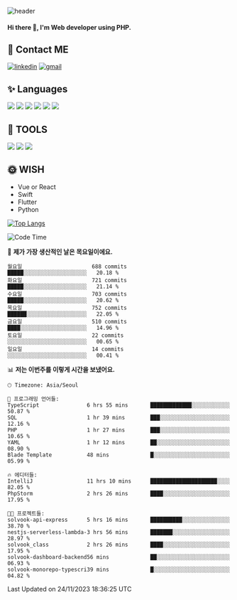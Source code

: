 ![header](https://capsule-render.vercel.app/api?type=waving&color=auto&height=300&section=header&text=Elin&fontSize=90&animation=twinkling)

#### Hi there 👋, I'm <b>Web developer</b> using PHP. ####

<!--
- 🔭 I’m currently working on Uniwill
- 🌱 I’m currently learning Vue or React or Python.
-->

<!---#### I am PHP developer --->

## 💌 Contact ME ###
[<img src='https://img.shields.io/badge/-EunjiKo-%230A66C2?style=flat-square&logo=LinkedIn&logoColor=white' alt='linkedin'>](https://www.linkedin.com/in/https://www.linkedin.com/in/eunji-ko-00a907164//)  [<img src='https://img.shields.io/badge/-einee214%40gmail.com-%23EA4335?style=flat-square&logo=Gmail&logoColor=white' alt='gmail'>](einee214@gmail.com)  


## ✨ Languages
<img src='https://img.shields.io/badge/-PHP-%23777BB4?style=for-the-badge&logo=PHP&logoColor=white'> <img src='https://img.shields.io/badge/-Laravel-%23FF2D20?style=for-the-badge&logo=Laravel&logoColor=white'> <img src='https://img.shields.io/badge/Jquery-%230769AD?style=for-the-badge&logo=Jquery&logoColor=white'> <img src='https://img.shields.io/badge/CSS3-%231572B6?style=for-the-badge&logo=CSS3&logoColor=white'> <img src='https://img.shields.io/badge/Bootstrap-%237952B3?style=for-the-badge&logo=Bootstrap&logoColor=white' > <img src='https://img.shields.io/badge/MySQL-%234479A1?style=for-the-badge&logo=MySQL&logoColor=white' >

## 🌷 TOOLS
<img src='https://img.shields.io/badge/PHPSTORM-%23000000?style=for-the-badge&logo=PhpStorm&logoColor=white' > <img src='https://img.shields.io/badge/GitLab-%23FCA121?style=for-the-badge&logo=GitLab&logoColor=white' > <img src='https://img.shields.io/badge/GitHub-%23181717?style=for-the-badge&logo=GitHub&logoColor=white'>


## 🌞 WISH
- Vue or React
- Swift
- Flutter
- Python


[![Top Langs](https://github-readme-stats.vercel.app/api/top-langs/?username=ein214&layout=compact)](https://github.com/anuraghazra/github-readme-stats)

<!--START_SECTION:waka-->
![Code Time](http://img.shields.io/badge/Code%20Time-3%2C067%20hrs%208%20mins-blue)

📅 **제가 가장 생산적인 날은 목요일이에요.** 

```text
월요일                      688 commits         █████░░░░░░░░░░░░░░░░░░░░   20.18 % 
화요일                      721 commits         █████░░░░░░░░░░░░░░░░░░░░   21.14 % 
수요일                      703 commits         █████░░░░░░░░░░░░░░░░░░░░   20.62 % 
목요일                      752 commits         ██████░░░░░░░░░░░░░░░░░░░   22.05 % 
금요일                      510 commits         ████░░░░░░░░░░░░░░░░░░░░░   14.96 % 
토요일                      22 commits          ░░░░░░░░░░░░░░░░░░░░░░░░░   00.65 % 
일요일                      14 commits          ░░░░░░░░░░░░░░░░░░░░░░░░░   00.41 % 
```


📊 **저는 이번주를 이렇게 시간을 보냈어요.** 

```text
🕑︎ Timezone: Asia/Seoul

💬 프로그래밍 언어들: 
TypeScript               6 hrs 55 mins       █████████████░░░░░░░░░░░░   50.87 % 
SQL                      1 hr 39 mins        ███░░░░░░░░░░░░░░░░░░░░░░   12.16 % 
PHP                      1 hr 27 mins        ███░░░░░░░░░░░░░░░░░░░░░░   10.65 % 
YAML                     1 hr 12 mins        ██░░░░░░░░░░░░░░░░░░░░░░░   08.90 % 
Blade Template           48 mins             █░░░░░░░░░░░░░░░░░░░░░░░░   05.99 % 

🔥 에디터들: 
IntelliJ                 11 hrs 10 mins      █████████████████████░░░░   82.05 % 
PhpStorm                 2 hrs 26 mins       ████░░░░░░░░░░░░░░░░░░░░░   17.95 % 

🐱‍💻 프로젝트들: 
solvook-api-express      5 hrs 16 mins       ██████████░░░░░░░░░░░░░░░   38.70 % 
nestjs-serverless-lambda-3 hrs 56 mins       ███████░░░░░░░░░░░░░░░░░░   28.97 % 
solvook_class            2 hrs 26 mins       ████░░░░░░░░░░░░░░░░░░░░░   17.95 % 
solvook-dashboard-backend56 mins             ██░░░░░░░░░░░░░░░░░░░░░░░   06.93 % 
solvook-monorepo-typescri39 mins             █░░░░░░░░░░░░░░░░░░░░░░░░   04.82 % 
```


 Last Updated on 24/11/2023 18:36:25 UTC
<!--END_SECTION:waka-->

<!---![GitHub stats](https://github-readme-stats.vercel.app/api?username=ein214&show_icons=true&theme=dracula)  --->



